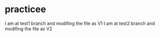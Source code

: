 # practicee

I am at test1 branch and modifing the file as V1
I am at test2 branch and modifing the file as V2